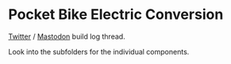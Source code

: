 # Pocket Bike Electric Conversion

[Twitter](https://twitter.com/_LeoDJ/status/1529918786706493444) / [Mastodon](https://chaos.social/@LeoDJ/108370082523812789) build log thread.

Look into the subfolders for the individual components.